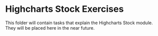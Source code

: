 # Highcharts Stock Exercises

This folder will contain tasks that explain the Highcharts Stock module. They
will be placed here in the near future.
